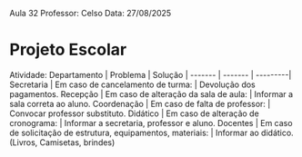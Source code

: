 Aula 32 
Professor: Celso 
Data: 27/08/2025 


# Projeto Escolar 
Atividade: 
 Departamento | Problema | Solução 
 | ------- | ------- | ---------|
Secretaria | Em caso de cancelamento de turma: | Devolução dos pagamentos.
Recepção | Em caso de alteração da sala de aula: | Informar a sala correta ao aluno.
Coordenação | Em caso de falta de professor: | Convocar professor substituto.
Didático | Em caso de alteração de cronograma: | Informar a secretaria, professor e aluno.
Docentes | Em caso de solicitação de estrutura, equipamentos, materiais: | Informar ao didático. (Livros, Camisetas, brindes)
